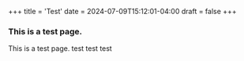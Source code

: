 +++
title = 'Test'
date = 2024-07-09T15:12:01-04:00
draft = false
+++
### This is a test page.
This is a test page. test test test